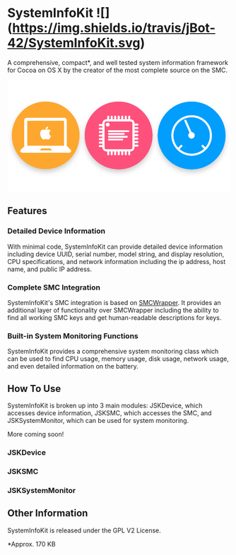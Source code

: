 # SystemInfoKit ![] (https://img.shields.io/travis/jBot-42/SystemInfoKit.svg)
A comprehensive, compact*, and well tested system information framework for Cocoa on OS X by the creator of the most complete source on the SMC. 

![Logo](/Icon.png)

## Features

### Detailed Device Information

With minimal code, SystemInfoKit can provide detailed device information including device UUID, serial number, model string, and display resolution, CPU specifications, and network information including the ip address, host name, and public IP address.

### Complete SMC Integration

SystemInfoKit's SMC integration is based on [SMCWrapper](https://github.com/FergusInLondon/SMCWrapper). It provides an additional layer of functionality over SMCWrapper including the ability to find all working SMC keys and get human-readable descriptions for keys.

### Built-in System Monitoring Functions

SystemInfoKit provides a comprehensive system monitoring class which can be used to find CPU usage, memory usage, disk usage, network usage, and even detailed information on the battery.

## How To Use

SystemInfoKit is broken up into 3 main modules: JSKDevice, which accesses device information, JSKSMC, which accesses the SMC, and JSKSystemMonitor, which can be used for system monitoring.

More coming soon!

### JSKDevice

### JSKSMC

### JSKSystemMonitor

## Other Information

SystemInfoKit is released under the GPL V2 License.

*Approx. 170 KB
